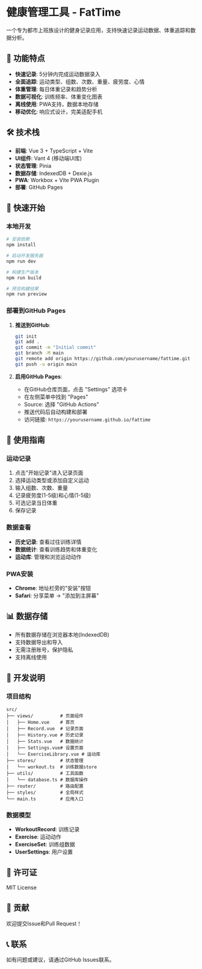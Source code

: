 # 健康管理工具 - FatTime

一个专为都市上班族设计的健身记录应用，支持快速记录运动数据、体重追踪和数据分析。

## 🎯 功能特点

- **快速记录**: 5分钟内完成运动数据录入
- **全面追踪**: 运动类型、组数、次数、重量、疲劳度、心情
- **体重管理**: 每日体重记录和趋势分析
- **数据可视化**: 训练频率、体重变化图表
- **离线使用**: PWA支持，数据本地存储
- **移动优化**: 响应式设计，完美适配手机

## 🛠️ 技术栈

- **前端**: Vue 3 + TypeScript + Vite
- **UI组件**: Vant 4 (移动端UI库)
- **状态管理**: Pinia
- **数据存储**: IndexedDB + Dexie.js
- **PWA**: Workbox + Vite PWA Plugin
- **部署**: GitHub Pages

## 🚀 快速开始

### 本地开发

```bash
# 安装依赖
npm install

# 启动开发服务器
npm run dev

# 构建生产版本
npm run build

# 预览构建结果
npm run preview
```

### 部署到GitHub Pages

1. **推送到GitHub**:
   ```bash
   git init
   git add .
   git commit -m "Initial commit"
   git branch -M main
   git remote add origin https://github.com/yourusername/fattime.git
   git push -u origin main
   ```

2. **启用GitHub Pages**:
   - 在GitHub仓库页面，点击 "Settings" 选项卡
   - 在左侧菜单中找到 "Pages"
   - Source: 选择 "GitHub Actions"
   - 推送代码后自动构建和部署
   - 访问链接: `https://yourusername.github.io/fattime`

## 📱 使用指南

### 运动记录
1. 点击"开始记录"进入记录页面
2. 选择运动类型或添加自定义运动
3. 输入组数、次数、重量
4. 记录疲劳度(1-5级)和心情(1-5级)
5. 可选记录当日体重
6. 保存记录

### 数据查看
- **历史记录**: 查看过往训练详情
- **数据统计**: 查看训练趋势和体重变化
- **运动库**: 管理和浏览运动动作

### PWA安装
- **Chrome**: 地址栏旁的"安装"按钮
- **Safari**: 分享菜单 → "添加到主屏幕"

## 📊 数据存储

- 所有数据存储在浏览器本地(IndexedDB)
- 支持数据导出和导入
- 无需注册账号，保护隐私
- 支持离线使用

## 🔧 开发说明

### 项目结构
```
src/
├── views/          # 页面组件
│   ├── Home.vue    # 首页
│   ├── Record.vue  # 记录页面
│   ├── History.vue # 历史记录
│   ├── Stats.vue   # 数据统计
│   ├── Settings.vue# 设置页面
│   └── ExerciseLibrary.vue # 运动库
├── stores/         # 状态管理
│   └── workout.ts  # 训练数据store
├── utils/          # 工具函数
│   └── database.ts # 数据库操作
├── router/         # 路由配置
├── styles/         # 全局样式
└── main.ts         # 应用入口
```

### 数据模型
- **WorkoutRecord**: 训练记录
- **Exercise**: 运动动作
- **ExerciseSet**: 训练组数据
- **UserSettings**: 用户设置

## 📄 许可证

MIT License

## 🤝 贡献

欢迎提交Issue和Pull Request！

## 📞 联系

如有问题或建议，请通过GitHub Issues联系。